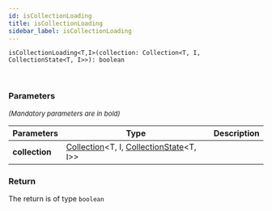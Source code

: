 ```yaml
---
id: isCollectionLoading
title: isCollectionLoading
sidebar_label: isCollectionLoading
---
```


```tsx
isCollectionLoading<T,I>(collection: Collection<T, I, CollectionState<T, I>>): boolean
```
<br/>



### Parameters

<font size="2"><i>(Mandatory parameters are in bold)</i></font>

| Parameters | Type | Description |
| --------- | ---- | ----------- |
| **collection** | [Collection](/framework-api/types/Collection.md)<T, I, [CollectionState](/framework-api/interfaces/CollectionState.md)<T, I\>\> |  |


### Return



The return is of type <code>boolean</code>